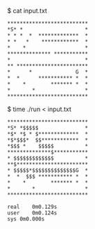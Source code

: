 $ cat input.txt 

	**************************
	*S* *                    *
	* * *  *  *************  *
	* *   *    ************  *
	*    *                   *
	************** ***********
	*                        *
	** ***********************
	*      *              G  *
	*  *      *********** *  *
	*    *        ******* *  *
	*       *                *
	**************************


$ time ./run < input.txt 

	**************************
	*S* *$$$$$               *
	*$* *$ * $*************  *
	*$*$$$*  $$************  *
	*$$$ *    $$$$$          *
	**************$***********
	* $$$$$$$$$$$$$          *
	**$***********************
	* $$$$$*$$$$$$$$$$$$$$G  *
	*  *  $$$ *********** *  *
	*    *        ******* *  *
	*       *                *
	**************************

	real	0m0.129s
	user	0m0.124s
	sys	0m0.000s
